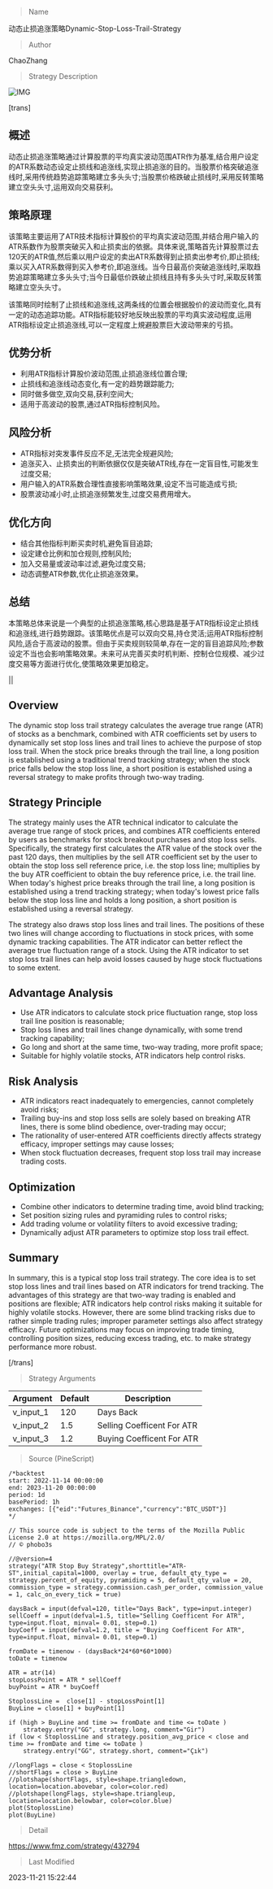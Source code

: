 
> Name

动态止损追涨策略Dynamic-Stop-Loss-Trail-Strategy

> Author

ChaoZhang

> Strategy Description

![IMG](https://www.fmz.com/upload/asset/10c68d409792da82e7c.png)

[trans]

## 概述

动态止损追涨策略通过计算股票的平均真实波动范围ATR作为基准,结合用户设定的ATR系数动态设定止损线和追涨线,实现止损追涨的目的。当股票价格突破追涨线时,采用传统趋势追踪策略建立多头头寸;当股票价格跌破止损线时,采用反转策略建立空头头寸,运用双向交易获利。

## 策略原理  

该策略主要运用了ATR技术指标计算股价的平均真实波动范围,并结合用户输入的ATR系数作为股票突破买入和止损卖出的依据。具体来说,策略首先计算股票过去120天的ATR值,然后乘以用户设定的卖出ATR系数得到止损卖出参考价,即止损线;乘以买入ATR系数得到买入参考价,即追涨线。当今日最高价突破追涨线时,采取趋势追踪策略建立多头头寸;当今日最低价跌破止损线且持有多头头寸时,采取反转策略建立空头头寸。

该策略同时绘制了止损线和追涨线,这两条线的位置会根据股价的波动而变化,具有一定的动态追踪功能。ATR指标能较好地反映出股票的平均真实波动程度,运用ATR指标设定止损追涨线,可以一定程度上規避股票巨大波动带来的亏损。

## 优势分析  

- 利用ATR指标计算股价波动范围,止损追涨线位置合理;
- 止损线和追涨线动态变化,有一定的趋势跟踪能力;  
- 同时做多做空,双向交易,获利空间大;
- 适用于高波动的股票,通过ATR指标控制风险。

## 风险分析

- ATR指标对突发事件反应不足,无法完全规避风险;  
- 追涨买入、止损卖出的判断依据仅仅是突破ATR线,存在一定盲目性,可能发生过度交易;
- 用户输入的ATR系数合理性直接影响策略效果,设定不当可能造成亏损;
- 股票波动减小时,止损追涨频繁发生,过度交易费用增大。

## 优化方向

- 结合其他指标判断买卖时机,避免盲目追踪;
- 设定建仓比例和加仓规则,控制风险;
- 加入交易量或波动率过滤,避免过度交易;  
- 动态调整ATR参数,优化止损追涨效果。

## 总结

本策略总体来说是一个典型的止损追涨策略,核心思路是基于ATR指标设定止损线和追涨线,进行趋势跟踪。该策略优点是可以双向交易,持仓灵活;运用ATR指标控制风险,适合于高波动的股票。但由于买卖规则较简单,存在一定的盲目追踪风险;参数设定不当也会影响策略效果。未来可从完善买卖时机判断、控制仓位规模、减少过度交易等方面进行优化,使策略效果更加稳定。


|| 

## Overview

The dynamic stop loss trail strategy calculates the average true range (ATR) of stocks as a benchmark, combined with ATR coefficients set by users to dynamically set stop loss lines and trail lines to achieve the purpose of stop loss trail. When the stock price breaks through the trail line, a long position is established using a traditional trend tracking strategy; when the stock price falls below the stop loss line, a short position is established using a reversal strategy to make profits through two-way trading. 

## Strategy Principle

The strategy mainly uses the ATR technical indicator to calculate the average true range of stock prices, and combines ATR coefficients entered by users as benchmarks for stock breakout purchases and stop loss sells. Specifically, the strategy first calculates the ATR value of the stock over the past 120 days, then multiplies by the sell ATR coefficient set by the user to obtain the stop loss sell reference price, i.e. the stop loss line; multiplies by the buy ATR coefficient to obtain the buy reference price, i.e. the trail line. When today's highest price breaks through the trail line, a long position is established using a trend tracking strategy; when today's lowest price falls below the stop loss line and holds a long position, a short position is established using a reversal strategy.

The strategy also draws stop loss lines and trail lines. The positions of these two lines will change according to fluctuations in stock prices, with some dynamic tracking capabilities. The ATR indicator can better reflect the average true fluctuation range of a stock. Using the ATR indicator to set stop loss trail lines can help avoid losses caused by huge stock fluctuations to some extent.  

## Advantage Analysis

- Use ATR indicators to calculate stock price fluctuation range, stop loss trail line position is reasonable;
- Stop loss lines and trail lines change dynamically, with some trend tracking capability;
- Go long and short at the same time, two-way trading, more profit space;
- Suitable for highly volatile stocks, ATR indicators help control risks.

## Risk Analysis  

- ATR indicators react inadequately to emergencies, cannot completely avoid risks;
- Trailing buy-ins and stop loss sells are solely based on breaking ATR lines, there is some blind obedience, over-trading may occur;  
- The rationality of user-entered ATR coefficients directly affects strategy efficacy, improper settings may cause losses;
- When stock fluctuation decreases, frequent stop loss trail may increase trading costs.  

## Optimization

- Combine other indicators to determine trading time, avoid blind tracking;
- Set position sizing rules and pyramiding rules to control risks;
- Add trading volume or volatility filters to avoid excessive trading;
- Dynamically adjust ATR parameters to optimize stop loss trail effect.

## Summary  

In summary, this is a typical stop loss trail strategy. The core idea is to set stop loss lines and trail lines based on ATR indicators for trend tracking. The advantages of this strategy are that two-way trading is enabled and positions are flexible; ATR indicators help control risks making it suitable for highly volatile stocks. However, there are some blind tracking risks due to rather simple trading rules; improper parameter settings also affect strategy efficacy. Future optimizations may focus on improving trade timing, controlling position sizes, reducing excess trading, etc. to make strategy performance more robust.

[/trans]

> Strategy Arguments



|Argument|Default|Description|
|----|----|----|
|v_input_1|120|Days Back|
|v_input_2|1.5|Selling Coefficent For ATR|
|v_input_3|1.2|Buying Coefficent For ATR|


> Source (PineScript)

``` pinescript
/*backtest
start: 2022-11-14 00:00:00
end: 2023-11-20 00:00:00
period: 1d
basePeriod: 1h
exchanges: [{"eid":"Futures_Binance","currency":"BTC_USDT"}]
*/

// This source code is subject to the terms of the Mozilla Public License 2.0 at https://mozilla.org/MPL/2.0/
// © phobo3s

//@version=4
strategy("ATR Stop Buy Strategy",shorttitle="ATR-ST",initial_capital=1000, overlay = true, default_qty_type = strategy.percent_of_equity, pyramiding = 5, default_qty_value = 20, commission_type = strategy.commission.cash_per_order, commission_value = 1, calc_on_every_tick = true)

daysBack = input(defval=120, title="Days Back", type=input.integer)
sellCoeff = input(defval=1.5, title="Selling Coefficent For ATR", type=input.float, minval= 0.01, step=0.1)
buyCoeff = input(defval=1.2, title = "Buying Coefficent For ATR", type=input.float, minval= 0.01, step=0.1)

fromDate = timenow - (daysBack*24*60*60*1000)
toDate = timenow 

ATR = atr(14)
stopLossPoint = ATR * sellCoeff
buyPoint = ATR * buyCoeff

StoplossLine =  close[1] - stopLossPoint[1]
BuyLine = close[1] + buyPoint[1]

if (high > BuyLine and time >= fromDate and time <= toDate )
    strategy.entry("GG", strategy.long, comment="Gir")
if (low < StoplossLine and strategy.position_avg_price < close and time >= fromDate and time <= toDate )
    strategy.entry("GG", strategy.short, comment="Çık")

//longFlags = close < StoplossLine
//shortFlags = close > BuyLine
//plotshape(shortFlags, style=shape.triangledown, location=location.abovebar, color=color.red)
//plotshape(longFlags, style=shape.triangleup, location=location.belowbar, color=color.blue)
plot(StoplossLine)
plot(BuyLine)
```

> Detail

https://www.fmz.com/strategy/432794

> Last Modified

2023-11-21 15:22:44
